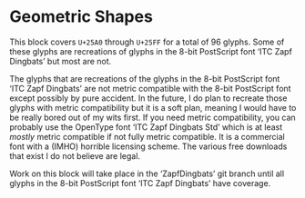 Geometric Shapes
================

This block covers `U+25A0` through `U+25FF` for a total of 96 glyphs. Some of
these glyphs are recreations of glyphs in the 8-bit PostScript font ‘ITC Zapf
Dingbats’ but most are not.

The glyphs that are recreations of the glyphs in the 8-bit PostScript font ‘ITC
Zapf Dingbats’ are not metric compatible with the 8-bit PostScript font except
possibly by pure accident. In the future, I do plan to recreate those glyphs
with metric compatibility but it is a soft plan, meaning I would have to be
really bored out of my wits first. If you need metric compatibility, you can
probably use the OpenType font ‘ITC Zapf Dingbats Std’ which is at least
*mostly* metric compatible if not fully metric compatible. It is a commercial
font with a (IMHO) horrible licensing scheme. The various free downloads that 
exist I do not believe are legal.

Work on this block will take place in the ‘ZapfDingbats’ git branch until all
glyphs in the 8-bit PostScript font ‘ITC Zapf Dingbats’ have coverage.
